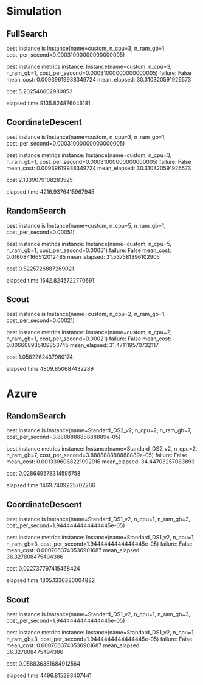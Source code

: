 # Simulation

## FullSearch

best instance is Instance(name=custom, n_cpu=3, n_ram_gb=1, cost_per_second=0.00031000000000000005)

best instance metrics instance: Instance(name=custom, n_cpu=3, n_ram_gb=1, cost_per_second=0.00031000000000000005) failure: False mean_cost: 0.00939619938349724 mean_elapsed: 30.310320591926573

cost 5.202546602980853

elapsed time 9135.824876046181

## CoordinateDescent

best instance is Instance(name=custom, n_cpu=3, n_ram_gb=1, cost_per_second=0.00031000000000000005)

best instance metrics instance: Instance(name=custom, n_cpu=3, n_ram_gb=1, cost_per_second=0.00031000000000000005) failure: False mean_cost: 0.00939619938349724 mean_elapsed: 30.310320591926573

cost 2.1339079108283525

elapsed time 4216.9376415967945

## RandomSearch

best instance is Instance(name=custom, n_cpu=5, n_ram_gb=1, cost_per_second=0.00051)

best instance metrics instance: Instance(name=custom, n_cpu=5, n_ram_gb=1, cost_per_second=0.00051) failure: False mean_cost: 0.016084166512012485 mean_elapsed: 31.537581396102905

cost 0.5225726887269021

elapsed time 1642.8245722770691

## Scout

best instance is Instance(name=custom, n_cpu=2, n_ram_gb=1, cost_per_second=0.00021)

best instance metrics instance: Instance(name=custom, n_cpu=2, n_ram_gb=1, cost_per_second=0.00021) failure: False mean_cost: 0.006608935109853745 mean_elapsed: 31.471119570732117

cost 1.0582262437980174

elapsed time 4809.850687432289

# Azure

## RandomSearch

best instance is Instance(name=Standard_DS2_v2, n_cpu=2, n_ram_gb=7, cost_per_second=3.888888888888889e-05)

best instance metrics instance: Instance(name=Standard_DS2_v2, n_cpu=2, n_ram_gb=7, cost_per_second=3.888888888888889e-05) failure: False mean_cost: 0.0013396068221992916 mean_elapsed: 34.44703257083893

cost 0.028649578314595758

elapsed time 1469.7409225702286

## CoordinateDescent

best instance is Instance(name=Standard_DS1_v2, n_cpu=1, n_ram_gb=3, cost_per_second=1.9444444444444445e-05)

best instance metrics instance: Instance(name=Standard_DS1_v2, n_cpu=1, n_ram_gb=3, cost_per_second=1.9444444444444445e-05) failure: False mean_cost: 0.0007063740536901687 mean_elapsed: 36.327808475494386

cost 0.022737797415468424

elapsed time 1805.1336380004882

## Scout

best instance is Instance(name=Standard_DS1_v2, n_cpu=1, n_ram_gb=3, cost_per_second=1.9444444444444445e-05)

best instance metrics instance: Instance(name=Standard_DS1_v2, n_cpu=1, n_ram_gb=3, cost_per_second=1.9444444444444445e-05) failure: False mean_cost: 0.0007063740536901687 mean_elapsed: 36.327808475494386

cost 0.058836381684912564

elapsed time 4496.815293407441
